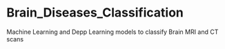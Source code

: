 # Brain_Diseases_Classification
Machine Learning and Depp Learning models to classify Brain MRI and CT scans
